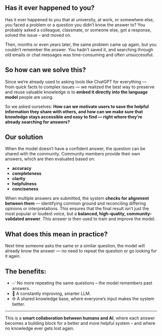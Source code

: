 ## Has it ever happened to you?

Has it ever happened to you that at university, at work, or somewhere else, you faced a problem or a question you didn’t know the answer to? You probably asked a colleague, classmate, or someone else, got a response, solved the issue – and moved on.

Then, months or even years later, the same problem came up again, but you couldn’t remember the answer. You hadn’t saved it, and searching through old emails or chat messages was time-consuming and often unsuccessful.

## So how can we solve this?

Since we’re already used to asking tools like ChatGPT for everything — from quick facts to complex issues — we realized the best way to preserve and reuse valuable knowledge is to **embed it directly into the language model** people are using.

So we asked ourselves: **How can we motivate users to save the helpful information they share with others, and how can we make sure that knowledge stays accessible and easy to find — right where they’re already searching for answers?**

## Our solution

When the model doesn’t have a confident answer, the question can be shared with the community. Community members provide their own answers, which are then evaluated based on:

- **accuracy**
- **completeness**
- **clarity**
- **helpfulness**
- **conciseness**

When multiple answers are submitted, the system **checks for alignment between them** — identifying common ground and reconciling differing opinions or interpretations. This ensures that the final result isn’t just the most popular or loudest voice, but a **balanced, high-quality, community-validated answer**. This answer is then used to train and improve the model.

## What does this mean in practice?

Next time someone asks the same or a similar question, the model will already know the answer — no need to repeat the question or go looking for it again.

## The benefits:

- ✅ No more repeating the same questions – the model remembers past answers.  
- 🚀 A constantly improving, smarter LLM.  
- 🌐 A shared knowledge base, where everyone’s input makes the system better.

---

This is a **smart collaboration between humans and AI**, where each answer becomes a building block for a better and more helpful system – and where no knowledge ever gets lost again.
